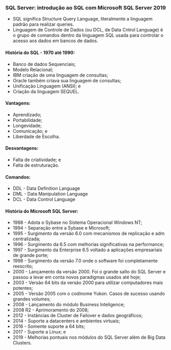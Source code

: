 ### SQL Server: introdução ao SQL com Microsoft SQL Server 2019
- SQL significa Structure Query Language, literalmente a linguagem padrão para realizar queries.
- Linguagem de Controle de Dados (ou DCL, de Data Cntrol Language) é o grupo de comandos dentro da linguagem SQL usada para controlar o acesso aos dados em bancos de dados.

#### História do SQL - 1970 até 1990:
- Banco de dados Sequenciais;
- Modelo Relacional;
- IBM criação de uma linguagem de consultas;
- Oracle também criava sua linguagem de consultas;
- Unificação Linguagem (ANSI); e
- Criação da linguagem SEQUEL.

#### Vantagens:
- Aprendizado;
- Portabilidade;
- Longevidade;
- Comunicação; e
- Liberdade de Escolha.

#### Desvantagens:
- Falta de criatividade; e
- Falta de estruturação.

#### Comandos:
- DDL - Data Definition Language
- DML - Data Manipulation Language
- DCL - Data Control Language

#### História do Microsoft SQL Server:
- 1988 - Adota o Sybase no Sistema Operacional Windows NT;
- 1994 - Separação entre a Sybase e Microsoft;
- 1995 - Surgimento da versão 6.0 com mecanismos de replicação e adm centralizada;
- 1996 - Surgimento da 6.5 com melhorias significativas na performance;
- 1997 - Surgimento da Enterprise 6.5 voltado a aplicações empresariais de grande porte;
- 1998 - Surgimento da versão 7.0 onde o software foi completamente reescrito;
- 2000 - Lançamento da versão 2000. Foi o grande salto do SQL Server e passou a levar em conta novos paradigmas usados até hoje;
- 2003 - Versão 64 bits da versão 2000 para utilizar computadores mais potentes;
- 2005 - Versão 2005 com o codinome Yukon. Casos de sucesso usando grandes volumes;
- 2008 - Lançamento do módulo Business Inteligence;
- 2008 R2 - Aprimoramento do 2008;
- 2012 - Instâncias de Cluster de Failover e dados geográficos;
- 2014 - Suporte a datacenters e ambientes virtuais;
- 2016 - Somente suporte a 64 bits;
- 2017 - Suporte a Linux; e
- 2019 - Melhorias pontuais nos módulos do SQL Server além de Big Data Clusters.